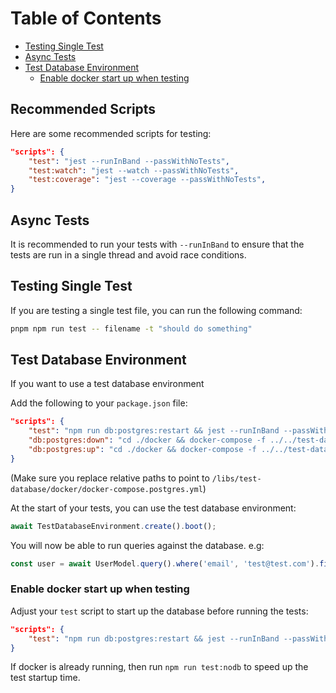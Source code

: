 # Table of Contents

- [Testing Single Test](#testing-single-test)
- [Async Tests](#async-tests)
- [Test Database Environment](#test-database-environment)
    - [Enable docker start up when testing](#enable-docker-start-up-when-testing)

## Recommended Scripts

Here are some recommended scripts for testing:

```json
"scripts": {
    "test": "jest --runInBand --passWithNoTests",
    "test:watch": "jest --watch --passWithNoTests",
    "test:coverage": "jest --coverage --passWithNoTests",
}
```

## Async Tests

It is recommended to run your tests with `--runInBand` to ensure that the tests are run in a single thread and avoid race conditions.

## Testing Single Test

If you are testing a single test file, you can run the following command:

```bash
pnpm npm run test -- filename -t "should do something"
```

## Test Database Environment

If you want to use a test database environment

Add the following to your `package.json` file:

```json
"scripts": {
    "test": "npm run db:postgres:restart && jest --runInBand --passWithNoTests && npm run db:postgres:down",
    "db:postgres:down": "cd ./docker && docker-compose -f ../../test-database/docker/docker-compose.postgres.yml down -v",
    "db:postgres:up": "cd ./docker && docker-compose -f ../../test-database/docker/docker-compose.postgres.yml up -d"
}
```

(Make sure you replace relative paths to point to `/libs/test-database/docker/docker-compose.postgres.yml`)

At the start of your tests, you can use the test database environment:

```typescript
await TestDatabaseEnvironment.create().boot();  
```

You will now be able to run queries against the database. e.g: 

```typescript
const user = await UserModel.query().where('email', 'test@test.com').first();
```

### Enable docker start up when testing

Adjust your `test` script to start up the database before running the tests:

```json
"scripts": {
    "test": "npm run db:postgres:restart && jest --runInBand --passWithNoTests && npm run db:postgres:down",
}
```

If docker is already running, then run `npm run test:nodb` to speed up the test startup time.
